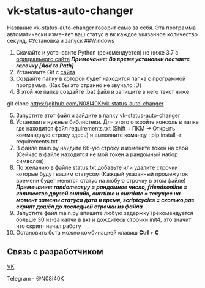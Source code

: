 # vk-status-auto-changer
Название vk-status-auto-changer говорит само за себя.
Эта программа автоматически изменяет ваш статус в вк каждое указанное количество секунд.
#Установка и запуск
##Windows
1. Скачайте и установите Python (рекомендуется) не ниже 3.7 с [официального сайта](https://python.org)
***Примечание: Во время установки поставте галочку [Add to Path]***
2. Установите Git с [сайта](https://git-scm.com/download/win)
3. Создайте папку в которой будет находится папка с программой программа. (Как бы это странно не звучало :D)
4. В этой же папке создайте .bat файл и запишите в него текст ниже

git clone https://github.com/N08I40K/vk-status-auto-changer

5. Запустите этот файл и зайдите в папку vk-status-auto-changer
6. Установите нужные библиотеки. Для этого откройте консоль в папке где находится файл requirements.txt (Shift + ПКМ -> Открыть коммандную строку здесь) и выполните команду : pip install -r requirements.txt
7. В файле main.py найдите 66-ую строку и измените токен на свой (Сейчас в файле находится не мой токен а рандомный набор символов)
8. По желанию в файле status.txt добавьте или удалите строчки которые будут вашим статусом (Каждый указанный промежуток времени будет менятся статус на любую строчку в этом файле)
***Примечание: randomeasyy = рандомное число, friendsonline = количество друзей онлайн, currtime и currdate = текущее на момент замены статуса дата и время, scriptcycles = сколько раз скрипт дошёл до последней строчки из файла***
9. Запустите файл main.py впишите любую задержку (рекомендуется больше 30 из-за капчи в вк) и дождитесь строчки init4, это значит что скрипт начал работу
10. Остановить бота можно комбинацией клавиш **Ctrl + C**

## Связь с разработчиком
[VK](https://vk.com/id_498094647_you_dont_need_him)

Telegram - @N08I40K